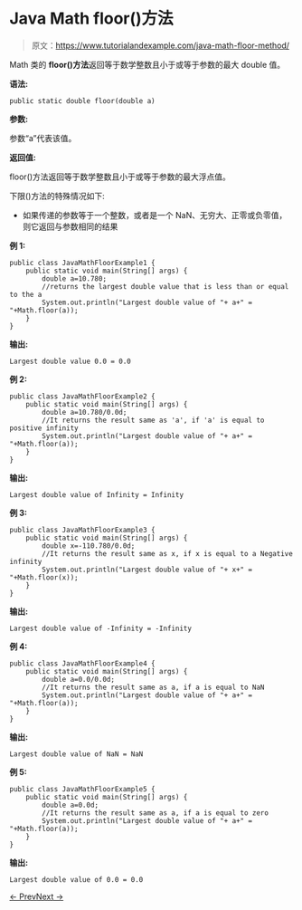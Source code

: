# Java Math floor()方法

> 原文：<https://www.tutorialandexample.com/java-math-floor-method/>

Math 类的 **floor()方法**返回等于数学整数且小于或等于参数的最大 double 值。

**语法:**

```
public static double floor(double a)
```

**参数:**

参数“a”代表该值。

**返回值:**

floor()方法返回等于数学整数且小于或等于参数的最大浮点值。

下限()方法的特殊情况如下:

*   如果传递的参数等于一个整数，或者是一个 NaN、无穷大、正零或负零值，则它返回与参数相同的结果

**例 1:**

```
public class JavaMathFloorExample1 {
    public static void main(String[] args) {
        double a=10.780;
        //returns the largest double value that is less than or equal to the a
        System.out.println("Largest double value of "+ a+" = "+Math.floor(a));
    }
}
```

**输出:**

```
Largest double value 0.0 = 0.0
```

**例 2:**

```
public class JavaMathFloorExample2 {
    public static void main(String[] args) {
        double a=10.780/0.0d;
        //It returns the result same as 'a', if 'a' is equal to positive infinity
        System.out.println("Largest double value of "+ a+" = "+Math.floor(a));
    }
}
```

**输出:**

```
Largest double value of Infinity = Infinity
```

**例 3:**

```
public class JavaMathFloorExample3 {
    public static void main(String[] args) {
        double x=-110.780/0.0d;
        //It returns the result same as x, if x is equal to a Negative infinity
        System.out.println("Largest double value of "+ x+" = "+Math.floor(x));
    }
}
```

**输出:**

```
Largest double value of -Infinity = -Infinity
```

**例 4:**

```
public class JavaMathFloorExample4 {
    public static void main(String[] args) {
        double a=0.0/0.0d;
        //It returns the result same as a, if a is equal to NaN
        System.out.println("Largest double value of "+ a+" = "+Math.floor(a));
    }
}
```

**输出:**

```
Largest double value of NaN = NaN
```

**例 5:**

```
public class JavaMathFloorExample5 {
    public static void main(String[] args) {
        double a=0.0d;
        //It returns the result same as a, if a is equal to zero
        System.out.println("Largest double value of "+ a+" = "+Math.floor(a));
    }
}
```

**输出:**

```
Largest double value of 0.0 = 0.0
```

[← Prev](https://www.tutorialandexample.com/java-math-expm1-method/)[Next →](https://www.tutorialandexample.com/java-math-floordiv-method/)